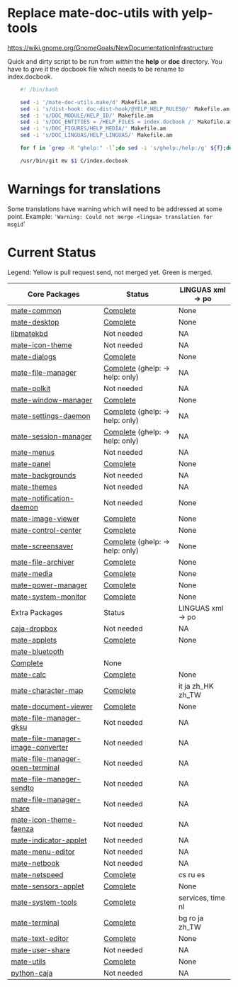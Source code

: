# Replace mate-doc-utils with yelp-tools

<https://wiki.gnome.org/GnomeGoals/NewDocumentationInfrastructure>

Quick and dirty script to be run from _within_ the **help** or **doc**
directory. You have to give it the docbook file which needs to be rename to
index.docbook.

```bash
    #! /bin/bash

    sed -i '/mate-doc-utils.make/d' Makefile.am
    sed -i 's/dist-hook: doc-dist-hook/@YELP_HELP_RULES@/' Makefile.am
    sed -i 's/DOC_MODULE/HELP_ID/' Makefile.am
    sed -i 's/DOC_ENTITIES = /HELP_FILES = index.docbook /' Makefile.am
    sed -i 's/DOC_FIGURES/HELP_MEDIA/' Makefile.am
    sed -i 's/DOC_LINGUAS/HELP_LINGUAS/' Makefile.am

    for f in `grep -R "ghelp:" -l`;do sed -i 's/ghelp:/help:/g' ${f};done

    /usr/bin/git mv $1 C/index.docbook
```

# Warnings for translations

Some translations have warning which will need to be addressed at some point.
Example: `'Warning: Could not merge <lingua> translation for msgid`'

# Current Status

Legend: Yellow is pull request send, not merged yet. Green is merged.

Core Packages |  Status |  LINGUAS xml → po  
---|---|---  
[mate-common](https://github.com/mate-desktop/mate-common) | [Complete](https://github.com/mate-desktop/mate-common/commit/894f62a7af6124c71496c6a4ec30daea582924b9) |  None  
[mate-desktop](https://github.com/mate-desktop/mate-desktop) | [Complete](https://github.com/mate-desktop/mate-desktop/commit/ca0a6b583480b07d13e98ebcb7105dfb344367c2) |  None  
[libmatekbd](https://github.com/mate-desktop/libmatekbd) |  Not needed |  NA  
[mate-icon-theme](https://github.com/mate-desktop/mate-icon-theme) |  Not needed |  NA  
[mate-dialogs](https://github.com/mate-desktop/mate-dialogs) | [Complete](https://github.com/mate-desktop/mate-dialogs/commit/af72da25d0e24a716fcf493c20d5de3572ef8869) |  None  
[mate-file-manager](https://github.com/mate-desktop/mate-file-manager) | [Complete](https://github.com/mate-desktop/mate-file-manager/commit/3017ed6c4baae9968562ec046cbdf8661fcbe316) (ghelp: → help: only) |  NA  
[mate-polkit](https://github.com/mate-desktop/mate-polkit) |  Not needed |  NA  
[mate-window-manager](https://github.com/mate-desktop/mate-window-manager) | [Complete](https://github.com/mate-desktop/mate-window-manager/commit/f46847b158fb717ab39f8909f4856d39fdc56837) |  None  
[mate-settings-daemon](https://github.com/mate-desktop/mate-settings-daemon) | [Complete](https://github.com/mate-desktop/mate-settings-daemon/commit/8b5c440e65845a58b88dd3f138864dfe1eba94ce) (ghelp: → help: only) |  NA  
[mate-session-manager](https://github.com/mate-desktop/mate-session-manager) | [Complete](https://github.com/mate-desktop/mate-session-manager/commit/f37bbe895ebe09cfa468884973aca490e7a6785e) (ghelp: → help: only) |  NA  
[mate-menus](https://github.com/mate-desktop/mate-menus) |  Not needed |  NA  
[mate-panel](https://github.com/mate-desktop/mate-panel) | [Complete](https://github.com/mate-desktop/mate-panel/commit/e80641d14288a07a0cb0fb5fe80e8cd6ecf6bc20) |  None  
[mate-backgrounds](https://github.com/mate-desktop/mate-backgrounds) |  Not needed |  NA  
[mate-themes](https://github.com/mate-desktop/mate-themes) |  Not needed |  NA  
[mate-notification-daemon](https://github.com/mate-desktop/mate-notification-daemon) |  Not needed |  None  
[mate-image-viewer](https://github.com/mate-desktop/mate-image-viewer) | [Complete](https://github.com/mate-desktop/mate-image-viewer/commit/a9448ccd8ab4c92f806710554eb3965f884960a4) |  None  
[mate-control-center](https://github.com/mate-desktop/mate-control-center) | [Complete](https://github.com/mate-desktop/mate-control-center/commit/e8d72543591c74ba8cc9e7255a77ddb97d1618f0) |  None  
[mate-screensaver](https://github.com/mate-desktop/mate-screensaver) | [Complete](https://github.com/mate-desktop/mate-screensaver/commit/d20f31bef39003a18ac1dc46c66d6d204cf0b949) (ghelp: → help: only) |  None  
[mate-file-archiver](https://github.com/mate-desktop/mate-file-archiver) | [Complete](https://github.com/mate-desktop/mate-file-archiver/commit/472e1e834bc1033c1ec8f0f88250460e138fbf35) |  None  
[mate-media](https://github.com/mate-desktop/mate-media) | [Complete](https://github.com/mate-desktop/mate-media/commit/eac21f7e6072b5c06f3efc1566e7f96fac80652b) |  None  
[mate-power-manager](https://github.com/mate-desktop/mate-power-manager) | [Complete](https://github.com/mate-desktop/mate-power-manager/commit/d9a4a64e962b4ffe70fdfd87e31a1051d0931936) |  None  
[mate-system-monitor](https://github.com/mate-desktop/mate-system-monitor) | [Complete](https://github.com/mate-desktop/mate-system-monitor/commit/82314dfe634a141792a4b274bebb63901730bf98) |  None  
Extra Packages |  Status |  LINGUAS xml → po  
[caja-dropbox](https://github.com/mate-desktop/caja-dropbox) |  Not needed|  NA  
[mate-applets](https://github.com/mate-desktop/mate-applets) | [Complete](https://github.com/mate-desktop/mate-applets/commit/ed0921aa6001db711ef137ba5b97941c7c2a6d80) |  None  
[mate-bluetooth](https://github.com/mate-desktop/mate-bluetooth) |
[Complete](https://github.com/mate-desktop/mate-bluetooth/commit/73231d44e38195eac6308ecfe16b6f8863925705) |  None  
[mate-calc](https://github.com/mate-desktop/mate-calc) | [Complete](https://github.com/mate-desktop/mate-calc/commit/325bd6134efa18700ede8116b5dbdabdf219a269) |  None  
[mate-character-map](https://github.com/mate-desktop/mate-character-map) | [Complete](https://github.com/mate-desktop/mate-character-map/commit/31ceead9dee59450eeb8baa86549dc673adc2e93) | it ja zh_HK zh_TW  
[mate-document-viewer](https://github.com/mate-desktop/mate-document-viewer) | [Complete](https://github.com/mate-desktop/mate-document-viewer/commit/101cf74f0145c0e7f6f7e0425e876709685d291f) |  None  
[mate-file-manager-gksu](https://github.com/mate-desktop/mate-file-manager-gksu) |  Not needed | NA  
[mate-file-manager-image-converter](https://github.com/mate-desktop/mate-file-manager-image-converter) |  Not needed |  NA  
[mate-file-manager-open-terminal](https://github.com/mate-desktop/mate-file-manager-open-terminal) |  Not needed |  NA  
[mate-file-manager-sendto](https://github.com/mate-desktop/mate-file-manager-sendto) |  Not needed |  NA  
[mate-file-manager-share](https://github.com/mate-desktop/mate-file-manager-share) |  Not needed |  NA  
[mate-icon-theme-faenza](https://github.com/mate-desktop/mate-icon-theme-faenza) |  Not needed |  NA  
[mate-indicator-applet](https://github.com/mate-desktop/mate-indicator-applet) |  Not needed |  NA  
[mate-menu-editor](https://github.com/mate-desktop/mate-menu-editor) |  Not needed |  NA  
[mate-netbook](https://github.com/mate-desktop/mate-netbook) |  Not needed |  NA  
[mate-netspeed](https://github.com/mate-desktop/mate-netspeed) | [Complete](https://github.com/mate-desktop/mate-netspeed/commit/25edbc0143807880d5cb962257b90b955b9745cb) |  cs ru es  
[mate-sensors-applet](https://github.com/mate-desktop/mate-sensors-applet) | [Complete](https://github.com/mate-desktop/mate-sensors-applet/commit/b6cc037ac6f5b990f8bbe3745044b45e6228a324) |  None  
[mate-system-tools](https://github.com/mate-desktop/mate-system-tools) | [Complete](https://github.com/mate-desktop/mate-system-tools/commit/b54fd8fe395f9472567a45167d56d7723f0dbe62) |  services, time nl  
[mate-terminal](https://github.com/mate-desktop/mate-terminal) | [Complete](https://github.com/mate-desktop/mate-terminal/commit/69be83e2afbc0d1f2e436434bcb6bdc1cf60260a) |  bg ro ja zh_TW  
[mate-text-editor](https://github.com/mate-desktop/mate-text-editor) | [Complete](https://github.com/mate-desktop/mate-text-editor/commit/1a52ccbfb58145d558ede645728ef2810d1a51ef) |  None  
[mate-user-share](https://github.com/mate-desktop/mate-user-share) |  Not needed |  NA  
[mate-utils](https://github.com/mate-desktop/mate-utils) | [Complete](https://github.com/mate-desktop/mate-utils/commit/7920d644cd2c37d83c1b1305aef9b31dbe8fd3d0) |  None  
[python-caja](https://github.com/mate-desktop/python-caja) |  Not needed |  NA  
